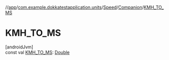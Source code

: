 //[app](../../../../index.md)/[com.example.dokkatestapplication.units](../../index.md)/[Speed](../index.md)/[Companion](index.md)/[KMH_TO_MS](-k-m-h_-t-o_-m-s.md)

# KMH_TO_MS

[androidJvm]\
const val [KMH_TO_MS](-k-m-h_-t-o_-m-s.md): [Double](https://kotlinlang.org/api/latest/jvm/stdlib/kotlin/-double/index.html)

